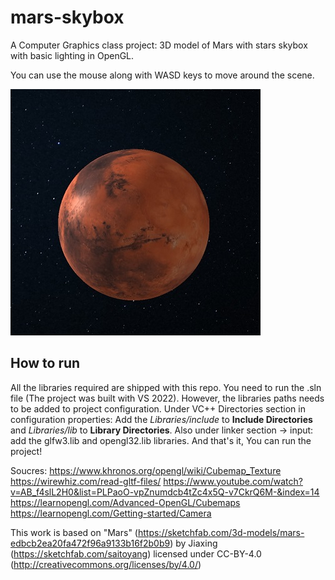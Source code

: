 # mars-skybox
A Computer Graphics class project: 3D model of Mars with stars skybox with basic lighting in OpenGL.

You can use the mouse along with WASD keys to move around the scene.

![Screenshot](screenshot.jpg)

## How to run
All the libraries required are shipped with this repo. You need to run the .sln file (The project was built with VS 2022). However, the libraries paths needs to be added to project configuration. Under VC++ Directories section in configuration properties: Add the *Libraries/include* to **Include Directories** and *Libraries/lib* to **Library Directories**. Also under linker section -> input: add the glfw3.lib and opengl32.lib libraries. And that's it, You can run the project!

Soucres:
https://www.khronos.org/opengl/wiki/Cubemap_Texture
https://wirewhiz.com/read-gltf-files/
https://www.youtube.com/watch?v=AB_f4slL2H0&list=PLPaoO-vpZnumdcb4tZc4x5Q-v7CkrQ6M-&index=14
https://learnopengl.com/Advanced-OpenGL/Cubemaps
https://learnopengl.com/Getting-started/Camera

This work is based on "Mars" (https://sketchfab.com/3d-models/mars-edbcb2ea20fa472f96a9133b16f2b0b9) by Jiaxing (https://sketchfab.com/saitoyang) licensed under CC-BY-4.0 (http://creativecommons.org/licenses/by/4.0/)
